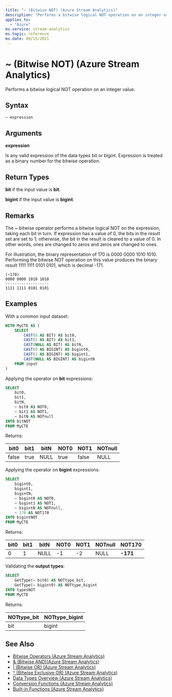 ```yaml
---
title: "~ (Bitwise NOT) (Azure Stream Analytics)"
description: "Performs a bitwise logical NOT operation on an integer value."
applies_to:
  - "Azure"
ms.service: stream-analytics
ms.topic: reference
ms.date: 09/15/2021
---
```


# ~ (Bitwise NOT) (Azure Stream Analytics)

Performs a bitwise logical NOT operation on an integer value.

## Syntax

```SQL
~ expression
```

## Arguments

**expression**

Is any valid expression of the data types bit or bigint. Expression is treated as a binary number for the bitwise operation.

## Return Types

**bit** if the input value is **bit**.

**bigint** if the input value is **bigint**.

## Remarks

The ~ bitwise operator performs a bitwise logical NOT on the expression, taking each bit in turn. If expression has a value of 0, the bits in the result set are set to 1; otherwise, the bit in the result is cleared to a value of 0. In other words, ones are changed to zeros and zeros are changed to ones.

For illustration, the binary representation of 170 is 0000 0000 1010 1010. Performing the bitwise NOT operation on this value produces the binary result 1111 1111 0101 0101, which is decimal -171.

```
(~170)
0000 0000 1010 1010
-------------------
1111 1111 0101 0101
```

## Examples

With a common input dataset:

```SQL
WITH MyCTE AS (
	SELECT
		CAST(0 AS BIT) AS bit0,
		CAST(1 AS BIT) AS bit1,
		CAST(NULL AS BIT) AS bitN,
		CAST(0 AS BIGINT) AS bigint0,
		CAST(1 AS BIGINT) AS bigint1,
		CAST(NULL AS BIGINT) AS bigintN
	FROM input
)
```

Applying the operator on **bit** expressions:

```SQL
SELECT
	bit0,
	bit1,
	bitN,
	~ bit0 AS NOT0,
	~ bit1 AS NOT1,
	~ bitN AS NOTnull
INTO bitNOT
FROM MyCTE
```

Returns:

|bit0|bit1|bitN|NOT0|NOT1|NOTnull|
|-|-|-|-|-|-|
|false|true|NULL|true|false|NULL|

Applying the operator on **bigint** expressions:

```SQL
SELECT
	bigint0,
	bigint1,
	bigintN,
	~ bigint0 AS NOT0,
	~ bigint1 AS NOT1,
	~ bigintN AS NOTnull,
	~ 170 AS NOT170
INTO bigintNOT
FROM MyCTE
```

Returns:

|bit0|bit1|bitN|NOT0|NOT1|NOTnull|NOT170|
|-|-|-|-|-|-|-|
|0|1|NULL|-1|-2|NULL|**-171**|

Validating the **output types**:

```SQL
SELECT
	GetType(~ bit0) AS NOTtype_bit,
	GetType(~ bigint0) AS NOTtype_bigint
INTO typesNOT
FROM MyCTE
```

Returns:

|NOTtype_bit|NOTtype_bigint|
|-|-|
|bit|bigint|

## See Also

- [Bitwise Operators &#40;Azure Stream Analytics&#41;](bitwise-operators-azure-stream-analytics.md)
- [& (Bitwise AND)&#40;Azure Stream Analytics&#41;](bitwise-and-azure-stream-analytics.md)
- [| (Bitwise OR) &#40;Azure Stream Analytics&#41;](bitwise-or-azure-stream-analytics.md)
- [^ (Bitwise Exclusive OR) &#40;Azure Stream Analytics&#41;](bitwise-xor-azure-stream-analytics.md)
- [Data Types Overview &#40;Azure Stream Analytics&#41;](data-types-azure-stream-analytics.md)
- [Conversion Functions &#40;Azure Stream Analytics&#41;](conversion-functions-azure-stream-analytics.md)
- [Built-in Functions &#40;Azure Stream Analytics&#41;](built-in-functions-azure-stream-analytics.md)